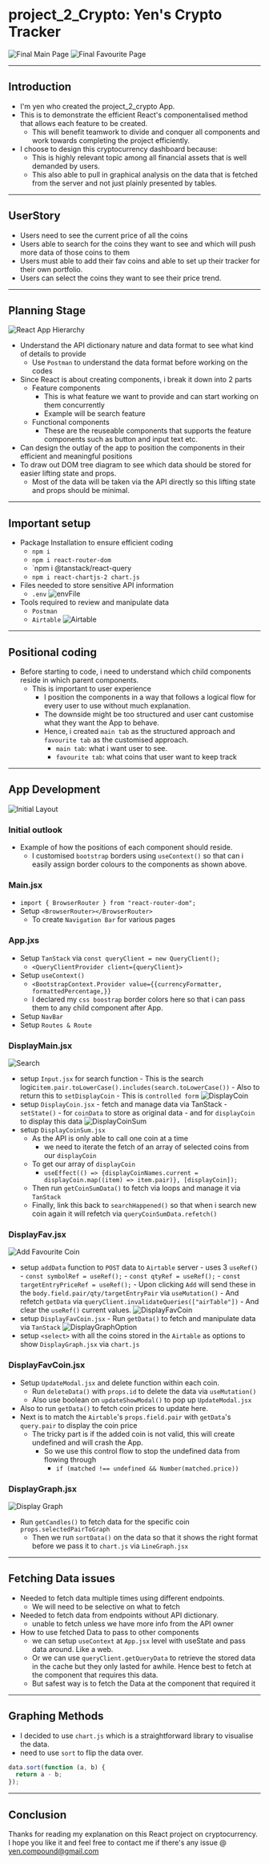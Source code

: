 # project_2_Crypto: Yen's Crypto Tracker

![Final Main Page](asset/final_main_page.png)
![Final Favourite Page](asset/final_favourite_page.png)

---

## Introduction

- I'm yen who created the project_2_crypto App.
- This is to demonstrate the efficient React's componentalised method that allows each feature to be created.
  - This will benefit teamwork to divide and conquer all components and work towards completing the project efficiently.
- I choose to design this cryptocurrency dashboard because:
  - This is highly relevant topic among all financial assets that is well demanded by users.
  - This also able to pull in graphical analysis on the data that is fetched from the server and not just plainly presented by tables.

---

## UserStory

- Users need to see the current price of all the coins
- Users able to search for the coins they want to see and which will push more data of those coins to them
- Users must able to add their fav coins and able to set up their tracker for their own portfolio.
- Users can select the coins they want to see their price trend.

---

## Planning Stage

![React App Hierarchy](asset/react_app_hierarchy.png)

- Understand the API dictionary nature and data format to see what kind of details to provide
  - Use `Postman` to understand the data format before working on the codes
- Since React is about creating components, i break it down into 2 parts
  - Feature components
    - This is what feature we want to provide and can start working on them concurrently
    - Example will be search feature
  - Functional components
    - These are the reuseable components that supports the feature components such as button and input text etc.
- Can design the outlay of the app to position the components in their efficient and meaningful positions
- To draw out DOM tree diagram to see which data should be stored for easier lifting state and props.
  - Most of the data will be taken via the API directly so this lifting state and props should be minimal.

---

## Important setup

- Package Installation to ensure efficient coding
  - `npm i`
  - `npm i react-router-dom`
  - `npm i @tanstack/react-query
  - `npm i react-chartjs-2 chart.js`
- Files needed to store sensitive API information
  - `.env`
    ![envFile](asset/envFile.png)
- Tools required to review and manipulate data
  - `Postman`
  - `Airtable`
    ![Airtable](asset/airtable.png)

---

## Positional coding

- Before starting to code, i need to understand which child components reside in which parent components.
  - This is important to user experience
    - I position the components in a way that follows a logical flow for every user to use without much explanation.
    - The downside might be too structured and user cant customise what they want the App to behave.
    - Hence, i created `main tab` as the structured approach and `favourite tab` as the customised approach.
      - `main tab`: what i want user to see.
      - `favourite tab`: what coins that user want to keep track

---

## App Development

![Initial Layout](asset/InitialLayout.png)

### Initial outlook

- Example of how the positions of each component should reside.
  - I customised `bootstrap` borders using `useContext()` so that can i easily assign border colours to the components as shown above.

### Main.jsx

- `import { BrowserRouter } from "react-router-dom";`
- Setup `<BrowserRouter></BrowserRouter>`
  - To create `Navigation Bar` for various pages

### App.jxs

- Setup `TanStack` via `const queryClient = new QueryClient();`
  - `<QueryClientProvider client={queryClient}>`
- Setup `useContext()`
  - `<BootstrapContext.Provider value={{currencyFormatter, formattedPercentage,}}`
  - I declared my `css boostrap` border colors here so that i can pass them to any child component after App.
- Setup `NavBar`
- Setup `Routes & Route`

### DisplayMain.jsx

![Search](asset/search.png)

- setup `Input.jsx` for search function - This is the search logic`item.pair.toLowerCase().includes(search.toLowerCase())` - Also to return this to `setDisplayCoin` - This is `controlled form`
  ![DisplayCoin](asset/displayCoin.png)
- setup `DisplayCoin.jsx` - fetch and manage data via TanStack - `setState()` - for `coinData` to store as original data - and for `displayCoin` to display this data
  ![DisplayCoinSum](asset/displayCoinSum.png)
- setup `DisplayCoinSum.jsx`
  - As the API is only able to call one coin at a time
    - we need to iterate the fetch of an array of selected coins from our `displayCoin`
  - To get our array of `displayCoin`
    - `useEffect(() => {displayCoinNames.current = displayCoin.map((item) => item.pair)}, [displayCoin]);`
  - Then run `getCoinSumData()` to fetch via loops and manage it via `TanStack`
  - Finally, link this back to `searchHappened()` so that when i search new coin again it will refetch via `queryCoinSumData.refetch()`

### DisplayFav.jsx

![Add Favourite Coin](asset/addFavCoin.png)

- setup `addData` function to `POST` data to `Airtable` server - uses 3 `useRef()` - `const symbolRef = useRef();` - `const qtyRef = useRef();` - `const targetEntryPriceRef = useRef();` - Upon clicking `Add` will send these in the `body.field.pair/qty/targetEntryPair` via `useMutation()` - And refetch `getData` via `queryClient.invalidateQueries(["airTable"])` - And clear the `useRef()` current values.
  ![DisplayFavCoin](asset/DisplayFavCoin.png)
- setup `DisplayFavCoin.jsx` - Run `getData()` to fetch and manipulate data via `TanStack`
  ![DisplayGraphOption](asset/DisplayGraph.png)
- setup `<select>` with all the coins stored in the `Airtable` as options to show `DisplayGraph.jsx` via `chart.js`

### DisplayFavCoin.jsx

- Setup `UpdateModal.jsx` and delete function within each coin.
  - Run `deleteData()` with `props.id` to delete the data via `useMutation()`
  - Also use boolean on `updateShowModal()` to pop up `UpdateModal.jsx`
- Also to run `getData()` to fetch coin prices to update here.
- Next is to match the `Airtable`'s `props.field.pair` with `getData`'s `query.pair` to display the coin price
  - The tricky part is if the added coin is not valid, this will create undefined and will crash the App.
    - So we use this control flow to stop the undefined data from flowing through
      - `if (matched !== undefined && Number(matched.price))`

### DisplayGraph.jsx

![Display Graph](asset/displaychartjs.png)

- Run `getCandles()` to fetch data for the specific coin `props.selectedPairToGraph`
  - Then we run `sortData()` on the data so that it shows the right format before we pass it to `chart.js` via `LineGraph.jsx`

---

## Fetching Data issues

- Needed to fetch data multiple times using different endpoints.
  - We will need to be selective on what to fetch
- Needed to fetch data from endpoints without API dictionary.
  - unable to fetch unless we have more info from the API owner
- How to use fetched Data to pass to other components
  - we can setup `useContext` at `App.jsx` level with useState and pass data around. Like a web.
  - Or we can use `queryClient.getQueryData` to retrieve the stored data in the cache but they only lasted for awhile. Hence best to fetch at the component that requires this data.
  - But safest way is to fetch the Data at the component that required it

---

## Graphing Methods

- I decided to use `chart.js` which is a straightforward library to visualise the data.
- need to use `sort` to flip the data over.

```js
data.sort(function (a, b) {
  return a - b;
});
```

---

## Conclusion

Thanks for reading my explanation on this React project on cryptocurrency.
I hope you like it and feel free to contact me if there's any issue @ yen.compound@gmail.com
